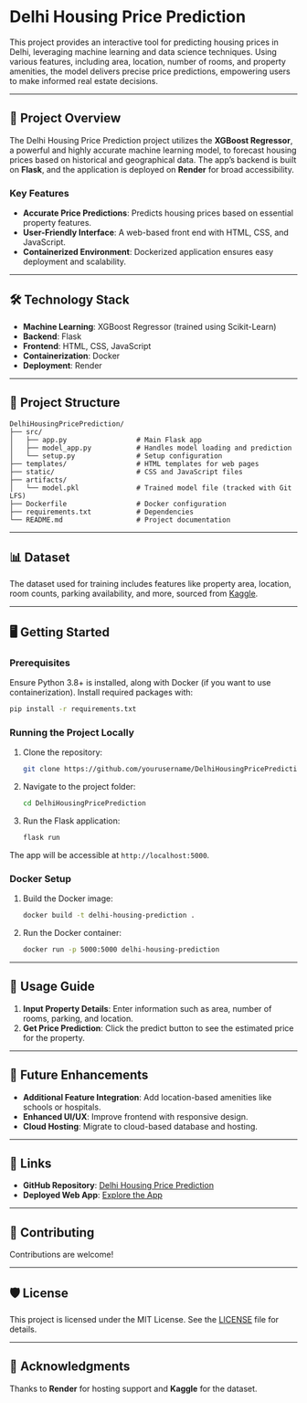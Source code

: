 # Delhi Housing Price Prediction

This project provides an interactive tool for predicting housing prices in Delhi, leveraging machine learning and data science techniques. Using various features, including area, location, number of rooms, and property amenities, the model delivers precise price predictions, empowering users to make informed real estate decisions.

---

## 🚀 Project Overview

The Delhi Housing Price Prediction project utilizes the **XGBoost Regressor**, a powerful and highly accurate machine learning model, to forecast housing prices based on historical and geographical data. The app’s backend is built on **Flask**, and the application is deployed on **Render** for broad accessibility. 

### Key Features

- **Accurate Price Predictions**: Predicts housing prices based on essential property features.
- **User-Friendly Interface**: A web-based front end with HTML, CSS, and JavaScript.
- **Containerized Environment**: Dockerized application ensures easy deployment and scalability.

---

## 🛠️ Technology Stack

- **Machine Learning**: XGBoost Regressor (trained using Scikit-Learn)
- **Backend**: Flask
- **Frontend**: HTML, CSS, JavaScript
- **Containerization**: Docker
- **Deployment**: Render

---

## 📂 Project Structure

```plaintext
DelhiHousingPricePrediction/
├── src/
│   ├── app.py                 # Main Flask app
│   ├── model_app.py           # Handles model loading and prediction
│   └── setup.py               # Setup configuration
├── templates/                 # HTML templates for web pages
├── static/                    # CSS and JavaScript files
├── artifacts/
│   └── model.pkl              # Trained model file (tracked with Git LFS)
├── Dockerfile                 # Docker configuration
├── requirements.txt           # Dependencies
└── README.md                  # Project documentation
```

---

## 📊 Dataset

The dataset used for training includes features like property area, location, room counts, parking availability, and more, sourced from [Kaggle](https://lnkd.in/grGZU3cw).

---

## 🖥️ Getting Started

### Prerequisites

Ensure Python 3.8+ is installed, along with Docker (if you want to use containerization). Install required packages with:

```bash
pip install -r requirements.txt
```

### Running the Project Locally

1. Clone the repository:

   ```bash
   git clone https://github.com/yourusername/DelhiHousingPricePrediction.git
   ```

2. Navigate to the project folder:

   ```bash
   cd DelhiHousingPricePrediction
   ```

3. Run the Flask application:

   ```bash
   flask run
   ```

The app will be accessible at `http://localhost:5000`.

### Docker Setup

1. Build the Docker image:

   ```bash
   docker build -t delhi-housing-prediction .
   ```

2. Run the Docker container:

   ```bash
   docker run -p 5000:5000 delhi-housing-prediction
   ```

---

## 🎯 Usage Guide

1. **Input Property Details**: Enter information such as area, number of rooms, parking, and location.
2. **Get Price Prediction**: Click the predict button to see the estimated price for the property.

---

## 🧠 Future Enhancements

- **Additional Feature Integration**: Add location-based amenities like schools or hospitals.
- **Enhanced UI/UX**: Improve frontend with responsive design.
- **Cloud Hosting**: Migrate to cloud-based database and hosting.

---

## 🔗 Links

- **GitHub Repository**: [Delhi Housing Price Prediction](https://lnkd.in/gZ4KrxBR)
- **Deployed Web App**: [Explore the App](https://lnkd.in/gV4Js7PZ)

---

## 🤝 Contributing

Contributions are welcome! 

---

## 🛡️ License

This project is licensed under the MIT License. See the [LICENSE](LICENSE) file for details.

---

## 🙌 Acknowledgments

Thanks to **Render** for hosting support and **Kaggle** for the dataset.
